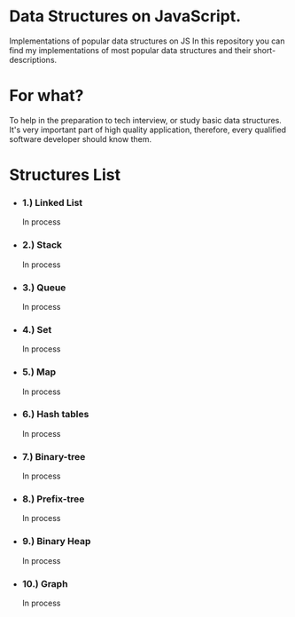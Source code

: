 # Data Structures on JavaScript.
Implementations of popular data structures on JS
In this repository you can find my implementations of most popular data structures and their short-descriptions.

# For what?
To help in the preparation to tech interview, or study basic data structures. It's very important part of high quality application, therefore, every qualified software developer should know them.

# Structures List

<ul>
  <li>
    <h3>1.) Linked List</h3>
    <p>In process</p>
  </li>
  
   <li>
    <h3>2.) Stack</h3>
    <p>In process</p>
  </li>
  
   <li>
    <h3>3.) Queue</h3>
    <p>In process</p>
  </li>
  
  <li>
    <h3>4.) Set</h3>
    <p>In process</p>
  </li>
  
  <li>
    <h3>5.) Map</h3>
    <p>In process</p>
  </li>
  
  <li>
    <h3>6.) Hash tables</h3>
    <p>In process</p>
  </li>
  
  <li>
    <h3>7.) Binary-tree</h3>
    <p>In process</p>
  </li>
  
  <li>
    <h3>8.) Prefix-tree</h3>
    <p>In process</p>
  </li>
  
  <li>
    <h3>9.) Binary Heap</h3>
    <p>In process</p>
  </li>
  
  <li>
    <h3>10.) Graph</h3>
    <p>In process</p>
  </li>
</ul>
